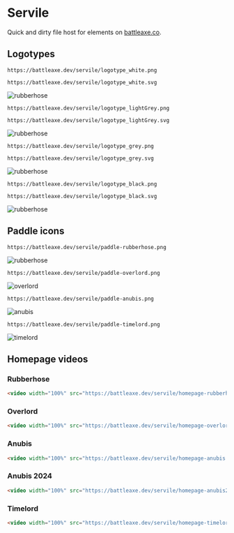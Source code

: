 # Servile

Quick and dirty file host for elements on [battleaxe.co](https://battleaxe.co/).

## Logotypes
```url
https://battleaxe.dev/servile/logotype_white.png
```
```url
https://battleaxe.dev/servile/logotype_white.svg
```

![rubberhose](https://battleaxe.dev/servile/logotype_white.png)
```url
https://battleaxe.dev/servile/logotype_lightGrey.png
```
```url
https://battleaxe.dev/servile/logotype_lightGrey.svg
```

![rubberhose](https://battleaxe.dev/servile/logotype_lightgrey.png)
```url
https://battleaxe.dev/servile/logotype_grey.png
```
```url
https://battleaxe.dev/servile/logotype_grey.svg
```

![rubberhose](https://battleaxe.dev/servile/logotype_grey.png)
```url
https://battleaxe.dev/servile/logotype_black.png
```
```url
https://battleaxe.dev/servile/logotype_black.svg
```

![rubberhose](https://battleaxe.dev/servile/logotype_black.png)


## Paddle icons

```url
https://battleaxe.dev/servile/paddle-rubberhose.png
```

![rubberhose](https://battleaxe.dev/servile/paddle-rubberhose.png)

```url
https://battleaxe.dev/servile/paddle-overlord.png
```

![overlord](https://battleaxe.dev/servile/paddle-overlord.png)

```url
https://battleaxe.dev/servile/paddle-anubis.png
```

![anubis](https://battleaxe.dev/servile/paddle-anubis.png)

```url
https://battleaxe.dev/servile/paddle-timelord.png
```

![timelord](https://battleaxe.dev/servile/paddle-timelord.png)


## Homepage videos

### Rubberhose
```html
<video width="100%" src="https://battleaxe.dev/servile/homepage-rubberhose.mp4" autoplay loop muted playsinline />
```

### Overlord
```html
<video width="100%" src="https://battleaxe.dev/servile/homepage-overlord.mp4" autoplay loop muted playsinline />
```

### Anubis
```html
<video width="100%" src="https://battleaxe.dev/servile/homepage-anubis.mp4" autoplay loop muted playsinline />
```

### Anubis 2024
```html
<video width="100%" src="https://battleaxe.dev/servile/homepage-anubis2024.mp4" autoplay loop muted playsinline />
```

### Timelord
```html
<video width="100%" src="https://battleaxe.dev/servile/homepage-timelord.mp4" autoplay loop muted playsinline />
```